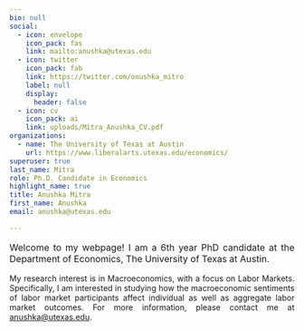 ```yaml
---
bio: null
social:
  - icon: envelope
    icon_pack: fas
    link: mailto:anushka@utexas.edu
  - icon: twitter
    icon_pack: fab
    link: https://twitter.com/onushka_mitro
    label: null
    display:
      header: false
  - icon: cv
    icon_pack: ai
    link: uploads/Mitra_Anushka_CV.pdf
organizations:
  - name: The University of Texas at Austin
    url: https://www.liberalarts.utexas.edu/economics/
superuser: true
last_name: Mitra
role: Ph.D. Candidate in Economics
highlight_name: true
title: Anushka Mitra
first_name: Anushka
email: anushka@utexas.edu

---
```


<p style="font-family:default;font-size:16px;text-align: justify;">Welcome to my webpage! I am a 6th year PhD candidate at the Department of Economics, The University of Texas at Austin.</p>

<p style="text-align: justify;">My research interest is in Macroeconomics, with a focus on Labor Markets. Specifically, I am interested in studying how the macroeconomic sentiments of labor market participants affect individual as well as aggregate labor market outcomes. For more information, please contact me at <a href="anushka@utexas.edu">anushka@utexas.edu</a>.</p>



  

  




